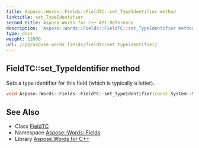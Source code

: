 ```yaml
---
title: Aspose::Words::Fields::FieldTC::set_TypeIdentifier method
linktitle: set_TypeIdentifier
second_title: Aspose.Words for C++ API Reference
description: 'Aspose::Words::Fields::FieldTC::set_TypeIdentifier method. Sets a type identifier for this field (which is typically a letter) in C++.'
type: docs
weight: 12000
url: /cpp/aspose.words.fields/fieldtc/set_typeidentifier/
---
```

## FieldTC::set_TypeIdentifier method


Sets a type identifier for this field (which is typically a letter).

```cpp
void Aspose::Words::Fields::FieldTC::set_TypeIdentifier(const System::String &value)
```

## See Also

* Class [FieldTC](../)
* Namespace [Aspose::Words::Fields](../../)
* Library [Aspose.Words for C++](../../../)
